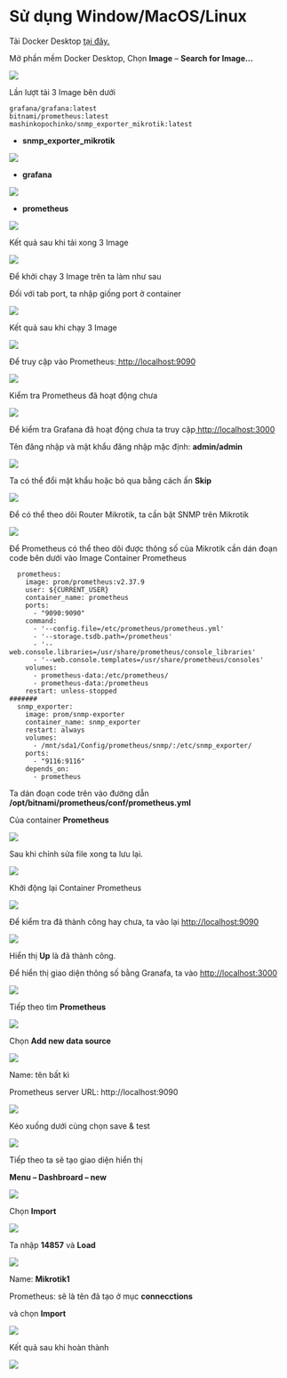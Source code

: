 # Sử dụng Window/MacOS/Linux

Tải Docker Desktop [tại đây.](https://www.docker.com/products/docker-desktop/)

Mở phần mềm Docker Desktop, Chọn **Image** – **Search for Image…**

![](https://tomo.io.vn/wp-content/uploads/2024/01/docker-1024x160.png)

Lần lượt tải 3 Image bên dưới

```
grafana/grafana:latest
bitnami/prometheus:latest
mashinkopochinko/snmp_exporter_mikrotik:latest
```

* **snmp\_exporter\_mikrotik**

![](https://tomo.io.vn/wp-content/uploads/2024/01/Screenshot_34.png)

* **grafana**

![](https://tomo.io.vn/wp-content/uploads/2024/01/Screenshot_35.png)

* **prometheus**

![](https://tomo.io.vn/wp-content/uploads/2024/01/Screenshot_36.png)

Kết quả sau khi tải xong 3 Image

![](https://tomo.io.vn/wp-content/uploads/2024/01/Screenshot_39-1024x277.png)

Để khởi chạy 3 Image trên ta làm như sau

Đối với tab port, ta nhập giống port ở container

![](https://tomo.io.vn/wp-content/uploads/2024/01/Screenshot_38-1024x435.png)

Kết quả sau khi chạy 3 Image

![](https://tomo.io.vn/wp-content/uploads/2024/01/Screenshot_40-1024x271.png)

Để truy cập vào Prometheus:[ http://localhost:9090](http://localhost:9090/)

![](https://tomo.io.vn/wp-content/uploads/2024/01/Screenshot_41-1024x283.png)

Kiểm tra Prometheus đã hoạt động chưa

![](https://tomo.io.vn/wp-content/uploads/2024/01/Screenshot_42-1-1024x395.png)

Để kiểm tra Grafana đã hoạt động chưa ta truy cập[ http://localhost:3000](http://localhost:3000/)

Tên đăng nhập và mật khẩu đăng nhập mặc định: **admin/admin**

![](https://tomo.io.vn/wp-content/uploads/2024/01/grafana-1024x533.png)

Ta có thể đổi mật khẩu hoặc bỏ qua bằng cách ấn **Skip**

![](https://tomo.io.vn/wp-content/uploads/2024/01/grafana1.png)

Để có thể theo dõi Router Mikrotik, ta cần bật SNMP trên Mikrotik

![](https://tomo.io.vn/wp-content/uploads/2024/01/Screenshot_46.png)

Để Prometheus có thể theo dõi được thông số của Mikrotik cần dán đoạn code bên dưới vào Image Container Prometheus

```
  prometheus:
    image: prom/prometheus:v2.37.9
    user: ${CURRENT_USER}
    container_name: prometheus
    ports:
      - "9090:9090"
    command:
      - '--config.file=/etc/prometheus/prometheus.yml'
      - '--storage.tsdb.path=/prometheus'
      - '--web.console.libraries=/usr/share/prometheus/console_libraries'
      - '--web.console.templates=/usr/share/prometheus/consoles'
    volumes:
      - prometheus-data:/etc/prometheus/
      - prometheus-data:/prometheus
    restart: unless-stopped
#######
  snmp_exporter:
    image: prom/snmp-exporter
    container_name: snmp_exporter
    restart: always
    volumes:
      - /mnt/sda1/Config/prometheus/snmp/:/etc/snmp_exporter/
    ports:
      - "9116:9116"
    depends_on:
      - prometheus
```

Ta dán đoạn code trên vào đường dẫn **/opt/bitnami/prometheus/conf/prometheus.yml**

Của container **Prometheus**

![](https://tomo.io.vn/wp-content/uploads/2024/01/Screenshot_43-1024x545.png)

Sau khi chỉnh sửa file xong ta lưu lại.

![](https://tomo.io.vn/wp-content/uploads/2024/01/Screenshot_44-1024x409.png)

Khởi động lại Container Prometheus

![](https://tomo.io.vn/wp-content/uploads/2024/01/Screenshot_45-1024x604.png)

Để kiểm tra đã thành công hay chưa, ta vào lại [http://localhost:9090](http://localhost:9090/)

![](https://tomo.io.vn/wp-content/uploads/2024/01/Screenshot_47-1024x431.png)

Hiển thị **Up** là đã thành công.

Để hiển thị giao diện thông số bằng Granafa, ta vào [http://localhost:3000](http://localhost:3000/)

![](https://tomo.io.vn/wp-content/uploads/2024/01/Screenshot_48.png)

Tiếp theo tìm **Prometheus**

![](https://tomo.io.vn/wp-content/uploads/2024/01/Screenshot_49-1024x273.png)

Chọn **Add new data source**

![](https://tomo.io.vn/wp-content/uploads/2024/01/Screenshot_50-1024x105.png)

Name: tên bất kì

Prometheus server URL: http://localhost:9090

![](https://tomo.io.vn/wp-content/uploads/2024/01/Screenshot_51-1024x416.png)

Kéo xuống dưới cùng chọn save & test

![](https://tomo.io.vn/wp-content/uploads/2024/01/Screenshot_52.png)

Tiếp theo ta sẽ tạo giao diện hiển thị

**Menu – Dashbroard – new**

![](https://tomo.io.vn/wp-content/uploads/2024/01/Screenshot_53-1024x288.png)

Chọn **Import**

![](https://tomo.io.vn/wp-content/uploads/2024/01/Screenshot_54.png)

Ta nhập **14857** và **Load**

![](https://tomo.io.vn/wp-content/uploads/2024/01/Screenshot_55.png)

Name: **Mikrotik1**

Prometheus: sẽ là tên đã tạo ở mục **connecctions**

và chọn **Import**

![](https://tomo.io.vn/wp-content/uploads/2024/01/Screenshot_56-1024x519.png)

Kết quả sau khi hoàn thành

![](https://tomo.io.vn/wp-content/uploads/2024/01/Screenshot_57-1024x537.png)
